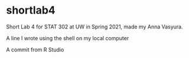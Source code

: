 # shortlab4
Short Lab 4 for STAT 302 at UW in Spring 2021, made my Anna Vasyura.

A line I wrote using the shell on my local computer

A commit from R Studio